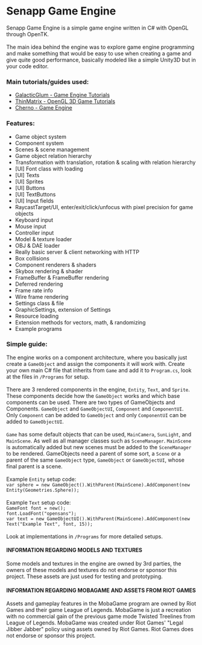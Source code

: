 # Senapp Game Engine

Senapp Game Engine is a simple game engine written in C# with OpenGL through OpenTK. 
<br />
<br />
The main idea behind the engine was to explore game engine programming and make something that would be easy to use when creating a game and give quite good performance, basically modeled like a simple Unity3D but in your code editor. 

### Main tutorials/guides used:
- [GalacticGlum - Game Engine Tutorials](https://www.youtube.com/watch?v=ztyoJfyOz5k)
- [ThinMatrix - OpenGL 3D Game Tutorials](https://www.youtube.com/watch?v=VS8wlS9hF8E&list=PLRIWtICgwaX0u7Rf9zkZhLoLuZVfUksDP)
- [Cherno - Game Engine](https://www.youtube.com/watch?v=JxIZbV_XjAs&list=PLlrATfBNZ98dC-V-N3m0Go4deliWHPFwT)

### Features:
- Game object system
- Component system
- Scenes & scene management
- Game object relation hierarchy
- Transformation with translation, rotation & scaling with relation hierarchy
- [UI] Font class with loading
- [UI] Texts
- [UI] Sprites
- [UI] Buttons
- [UI] TextButtons
- [UI] Input fields
- RaycastTarget/UI, enter/exit/click/unfocus with pixel precision for game objects
- Keyboard input
- Mouse input
- Controller input
- Model & texture loader
- OBJ & DAE loader
- Really basic server & client networking with HTTP
- Box collisions
- Component renderers & shaders
- Skybox rendering & shader
- FrameBuffer & FrameBuffer rendering
- Deferred rendering
- Frame rate info
- Wire frame rendering
- Settings class & file
- GraphicSettings, extension of Settings
- Resource loading
- Extension methods for vectors, math, & randomizing
- Example programs

### Simple guide:
The engine works on a component architecture, where you basically just create a `GameObject` and assign the components it will work with.
Create your own main C# file that inherits from `Game` and add it to `Program.cs`, look at the files in `/Programs` for setup.
<br />
<br />
There are 3 rendered components in the engine, `Entity`, `Text`, and `Sprite`. These components decide how the `GameObject` works and which base components can be used.
There are two types of GameObjects and Components. `GameObject` and `GameObjectUI`, `Component` and `ComponentUI`. Only `Component` can be added to `GameObject` and only `ComponentUI` can be added to `GameObjectUI`.
<br />
<br />
`Game` has some default objects that can be used, `MainCamera`, `SunLight`, and `MainScene`. As well as all manager classes such as `SceneManager`.
`MainScene` is automatically added but new scenes must be added to the `SceneManager` to be rendered. 
GameObjects need a parent of some sort, a `Scene` or a parent of the same `GameObject` type, `GameObject` or `GameObjectUI`, whose final parent is a scene.
<br />
<br />
Example `Entity` setup code:
<br />
`var sphere = new GameObject().WithParent(MainScene).AddComponent(new Entity(Geometries.Sphere));`
<br />
<br />
Example `Text` setup code:
<br />
`GameFont font = new();`
<br />
`font.LoadFont("opensans");`
<br />
`var text = new GameObjectUI().WithParent(MainScene).AddComponent(new Text("Example Text", font, 15));`
<br />
<br />
Look at implementations in `/Programs` for more detailed setups.

#### INFORMATION REGARDING MODELS AND TEXTURES

Some models and textures in the engine are owned by 3rd parties, the owners of these models and textures do not endorse or sponsor this project. These assets are just used for testing and prototyping.

#### INFORMATION REGARDING MOBAGAME AND ASSETS FROM RIOT GAMES

Assets and gameplay features in the MobaGame program are owned by Riot Games and their game League of Legends. 
MobaGame is just a recreation with no commercial gain of the previous game mode Twisted Treelines from League of Legends.
MobaGame was created under Riot Games' "Legal Jibber Jabber" policy using assets owned by Riot Games. Riot Games does not endorse or sponsor this project.
